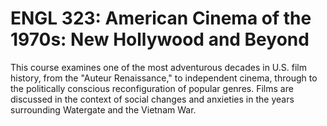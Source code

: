 # ENGL 323: American Cinema of the 1970s: New Hollywood and Beyond

This course examines one of the most adventurous decades in U.S. film history, from the "Auteur Renaissance," to independent cinema, through to the politically conscious reconfiguration of popular genres. Films are discussed in the context of social changes and anxieties in the years surrounding Watergate and the Vietnam War.